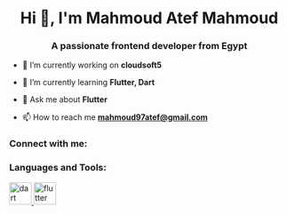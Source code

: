 <h1 align="center">Hi 👋, I'm Mahmoud Atef Mahmoud</h1>
<h3 align="center">A passionate frontend developer from Egypt</h3>

- 🔭 I’m currently working on **cloudsoft5**

- 🌱 I’m currently learning **Flutter, Dart**

- 💬 Ask me about **Flutter**

- 📫 How to reach me **mahmoud97atef@gmail.com**

<h3 align="left">Connect with me:</h3>
<p align="left">
</p>

<h3 align="left">Languages and Tools:</h3>
<p align="left"> <a href="https://dart.dev" target="_blank" rel="noreferrer"> <img src="https://www.vectorlogo.zone/logos/dartlang/dartlang-icon.svg" alt="dart" width="40" height="40"/> </a> <a href="https://flutter.dev" target="_blank" rel="noreferrer"> <img src="https://www.vectorlogo.zone/logos/flutterio/flutterio-icon.svg" alt="flutter" width="40" height="40"/> </a> </p>

